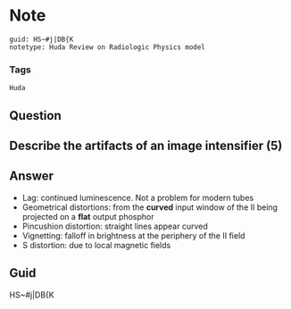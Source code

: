 # Note
```
guid: HS~#j|DB{K
notetype: Huda Review on Radiologic Physics model
```

### Tags
```
Huda
```

## Question
<h2>Describe the artifacts of an image intensifier (5)</h2>

## Answer
<section>
<ul>
<li>Lag: continued luminescence. Not a problem for modern tubes</li>
<li>Geometrical distortions: from the <strong>curved</strong> input window of the II being projected on a <strong>flat</strong> output phosphor</li>
<li>Pincushion distortion: straight lines appear curved</li>
<li>Vignetting: falloff in brightness at the periphery of the II field</li>
<li>S distortion: due to local magnetic fields</li>
</ul>

</section>

## Guid
HS~#j|DB{K
